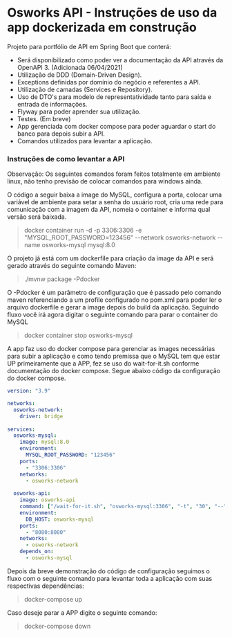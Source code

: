 # Osworks API - Instruções de uso da app dockerizada em construção

Projeto para portfólio de API em Spring Boot que conterá: 

* Será disponibilizado como poder ver a documentação da API através da OpenAPI 3. (Adicionada 06/04/2021)
* Utilização de DDD (Domain-Driven Design).
* Exceptions definidas por domínio do negócio e referentes a API.
* Utilização de camadas (Services e Repository).
* Uso de DTO's para modelo de representatividade tanto para saída e entrada de informações.
* Flyway para poder aprender sua utilização.
* Testes. (Em breve)
* App gerenciada com docker compose para poder aguardar o start do banco para depois subir a API.
* Comandos utilizados para levantar a aplicação.

### Instruções de como levantar a API

Observação:
Os seguintes comandos foram feitos totalmente em ambiente linux, não tenho previsão de colocar comandos para windows ainda.

O código a seguir baixa a image do MySQL, configura a porta, colocar uma variável de ambiente para setar a senha do usuário root, cria uma rede para comunicação com a imagem da API, nomeia o container e informa qual versão será baixada.

> docker container run -d -p 3306:3306 -e "MYSQL_ROOT_PASSWORD=123456" --network osworks-network --name osworks-mysql mysql:8.0

O projeto já está com um dockerfile para criação da image da API e será gerado através do seguinte comando Maven:

> ./mvnw package -Pdocker

O -Pdocker é um parâmetro de configuração que é passado pelo comando maven referenciando a um profile configurado no pom.xml para poder ler o arquivo dockerfile e gerar a image depois do build da aplicação. Seguindo fluxo você irá agora digitar o seguinte comando para parar o container do MySQL 

> docker container stop osworks-mysql

A app faz uso do docker compose para gerenciar as images necessárias para subir a aplicação e como tendo premissa que o MySQL tem que estar UP primeiramente que a APP, fez se uso do wait-for-it.sh conforme documentação do docker compose. Segue abaixo código da configuração do docker compose.

```yml
version: "3.9"

networks:
  osworks-network:
    driver: bridge
    
services:
  osworks-mysql: 
    image: mysql:8.0
    environment:
      MYSQL_ROOT_PASSWORD: "123456"
    ports:
      - "3306:3306"
    networks:
      - osworks-network
  
  osworks-api:
    image: osworks-api
    command: ["/wait-for-it.sh", "osworks-mysql:3306", "-t", "30", "--", "java", "-jar", "osworks-api.jar"]
    environment:
      DB_HOST: osworks-mysql
    ports:
      - "8080:8080"
    networks:
      - osworks-network
    depends_on:
      - osworks-mysql  
```
Depois da breve demonstração do código de configuração seguimos o fluxo com o seguinte comando para levantar toda a aplicação com suas respectivas dependências:

> docker-compose up

Caso deseje parar a APP digite o seguinte comando:

> docker-compose down

